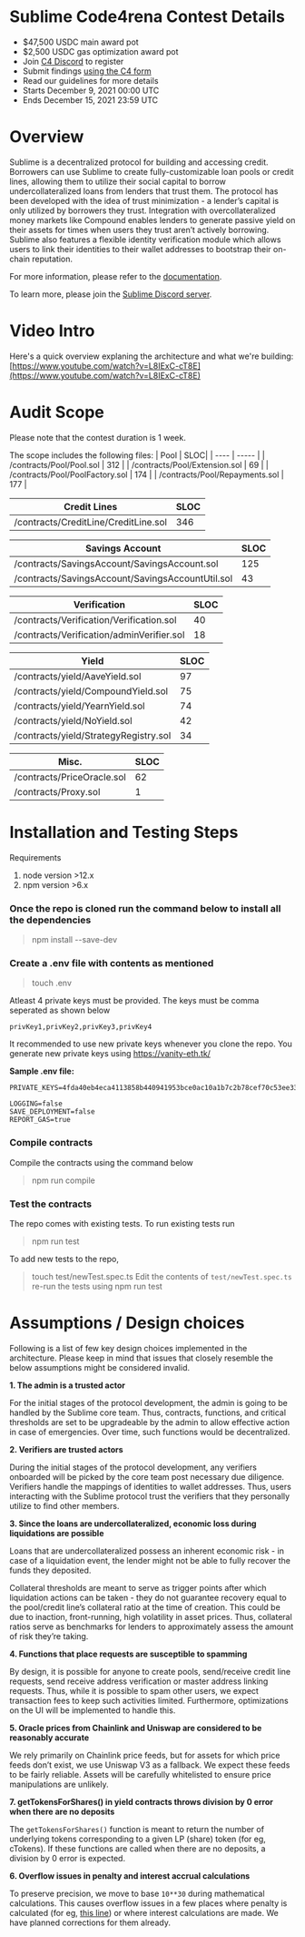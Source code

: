 # Sublime Code4rena Contest Details

- $47,500 USDC main award pot
- $2,500 USDC gas optimization award pot
- Join [C4 Discord](https://discord.gg/code4rena) to register
- Submit findings [using the C4 form](https://code4rena.com/contests/2021-12-sublime-contest/submit)
- Read our guidelines for more details
- Starts December 9, 2021 00:00 UTC
- Ends December 15, 2021 23:59 UTC

# Overview

Sublime is a decentralized protocol for building and accessing credit. Borrowers can use Sublime to create fully-customizable loan pools or credit lines, allowing them to utilize their social capital to borrow undercollateralized loans from lenders that trust them. The protocol has been developed with the idea of trust minimization - a lender’s capital is only utilized by borrowers they trust. Integration with overcollateralized money markets like Compound enables lenders to generate passive yield on their assets for times when users they trust aren’t actively borrowing. Sublime also features a flexible identity verification module which allows users to link their identities to their wallet addresses to bootstrap their on-chain reputation.


For more information, please refer to the [documentation](https://docs.sublime.finance/).

To learn more, please join the [Sublime Discord server](https://discord.gg/cnadj5hFwh).

# Video Intro

Here's a quick overview explaning the architecture and what we're building: [https://www.youtube.com/watch?v=L8IExC-cT8E](https://www.youtube.com/watch?v=L8IExC-cT8E)

# Audit Scope

Please note that the contest duration is 1 week.

The scope includes the following files:
| Pool | SLOC|
| ---- | ----- |
| /contracts/Pool/Pool.sol | 312 |
| /contracts/Pool/Extension.sol | 69 |
| /contracts/Pool/PoolFactory.sol | 174 |
| /contracts/Pool/Repayments.sol | 177 |

| Credit Lines | SLOC |
| ----- | ----- |
| /contracts/CreditLine/CreditLine.sol | 346 |

| Savings Account | SLOC |
| ----- | ----- |
| /contracts/SavingsAccount/SavingsAccount.sol | 125 |
| /contracts/SavingsAccount/SavingsAccountUtil.sol | 43 |

| Verification | SLOC |
| ----- | ----- |
| /contracts/Verification/Verification.sol | 40 |
| /contracts/Verification/adminVerifier.sol | 18 |

| Yield | SLOC |
| ----- | ----- |
| /contracts/yield/AaveYield.sol | 97 |
| /contracts/yield/CompoundYield.sol | 75 |
| /contracts/yield/YearnYield.sol | 74 |
| /contracts/yield/NoYield.sol | 42 |
| /contracts/yield/StrategyRegistry.sol | 34 |

| Misc. | SLOC |
| ----- | ----- |
| /contracts/PriceOracle.sol | 62 |
| /contracts/Proxy.sol | 1 |

# Installation and Testing Steps
Requirements
1. node version >12.x
2. npm version >6.x

### Once the repo is cloned run the command below to install all the dependencies
> npm install --save-dev 

### Create a .env file with contents as mentioned

> touch .env

Atleast 4 private keys must be provided. The keys must be comma seperated as shown below

`privKey1,privKey2,privKey3,privKey4`

It recommended to use new private keys whenever you clone the repo. You generate new private keys using https://vanity-eth.tk/

**Sample .env file:**
```
PRIVATE_KEYS=4fda40eb4eca4113858b440941953bce0ac10a1b7c2b78cef70c53ee334c9a04,933cc22684708d10f6184245c7fab66e80ed3809d96f1f34ebd8b035fa67dd2d,94f96324f8a230558bb1e2cdc00a0cdf4812e3764a3d04414fb9fffe13307676,420cd36f64e399d5a2493ed85c75a1a7fb3f127105fe1a2f7c270887d3177e28

LOGGING=false
SAVE_DEPLOYMENT=false
REPORT_GAS=true
```

### Compile contracts
Compile the contracts using the command below
 > npm run compile

### Test the contracts
The repo comes with existing tests. To run existing tests run 
> npm run test

To add new tests to the repo,

> touch test/newTest.spec.ts
Edit the contents of `test/newTest.spec.ts`
re-run the tests using 
> npm run test

# Assumptions / Design choices

Following is a list of few key design choices implemented in the architecture. Please keep in mind that issues that closely resemble the below assumptions might be considered invalid.

**1. The admin is a trusted actor**

For the initial stages of the protocol development, the admin is going to be handled by the Sublime core team. Thus, contracts, functions, and critical thresholds are set to be upgradeable by the admin to allow effective action in case of emergencies. Over time, such functions would be decentralized.


**2. Verifiers are trusted actors**

During the initial stages of the protocol development, any verifiers onboarded will be picked by the core team post necessary due diligence. Verifiers handle the mappings of identities to wallet addresses. Thus, users interacting with the Sublime protocol trust the verifiers that they personally utilize to find other members.

**3. Since the loans are undercollateralized, economic loss during liquidations are possible**

Loans that are undercollateralized possess an inherent economic risk - in case of a liquidation event, the lender might not be able to fully recover the funds they deposited.

Collateral thresholds are meant to serve as trigger points after which liquidation actions can be taken - they do not guarantee recovery equal to the pool/credit line’s collateral ratio at the time of creation. This could be due to inaction, front-running, high volatility in asset prices. Thus, collateral ratios serve as benchmarks for lenders to approximately assess the amount of risk they’re taking.

**4. Functions that place requests are susceptible to spamming**

By design, it is possible for anyone to create pools, send/receive credit line requests, send receive address verification or master address linking requests. Thus, while it is possible to spam other users, we expect transaction fees to keep such activities limited. Furthermore, optimizations on the UI will be implemented to handle this.

**5. Oracle prices from Chainlink and Uniswap are considered to be reasonably accurate**

We rely primarily on Chainlink price feeds, but for assets for which price feeds don’t exist, we use Uniswap V3 as a fallback. We expect these feeds to be fairly reliable. Assets will be carefully whitelisted to ensure price manipulations are unlikely.

**7. getTokensForShares() in yield contracts throws division by 0 error when there are no deposits**

The `getTokensForShares()` function is meant to return the number of underlying tokens corresponding to a given LP (share) token (for eg, cTokens). If these functions are called when there are no deposits, a division by 0 error is expected.

**6. Overflow issues in penalty and interest accrual calculations**

To preserve precision, we move to base `10**30` during mathematical calculations. This causes overflow issues in a few places where penalty is calculated (for eg, [this line](https://github.com/sublime-finance/sublime-v1/blob/7fbd3d57f0f447b66f5f78e9926e2f3e05dd9726/contracts/Pool/Pool.sol#L500)) or where interest calculations are made. We have planned corrections for them already.

